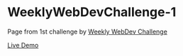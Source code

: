 # WeeklyWebDevChallenge-1

Page from 1st challenge by [Weekly WebDev Challenge](https://drive.google.com/drive/u/1/folders/0Bw2hu70L5Ye_VkhvdDZhN3haSlE)


[Live Demo](https://karol-waliszewski.github.io/WeeklyWebDevChallenge-1/)
